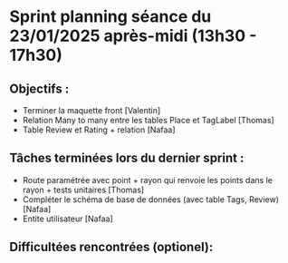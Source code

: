# Sprint planning séance du 23/01/2025 après-midi (13h30 - 17h30)

## Objectifs :

- Terminer la maquette front [Valentin]
- Relation Many to many entre les tables Place et TagLabel [Thomas]
- Table Review et Rating + relation [Nafaa]

## Tâches terminées lors du dernier sprint :

- Route paramétrée avec point + rayon qui renvoie les points dans le rayon + tests unitaires [Thomas]
- Compléter le schéma de base de données (avec table Tags, Review) [Nafaa]
- Entite utilisateur [Nafaa]

## Difficultées rencontrées (optionel):

